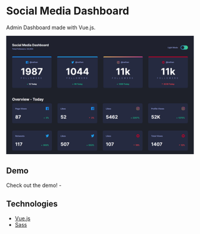 # Social Media Dashboard

Admin Dashboard made with Vue.js.

![Design preview](preview.jpg)

## Demo

Check out the demo! - 

## Technologies

* [Vue.js](https://vuejs.org/)
* [Sass](https://sass-lang.com/)